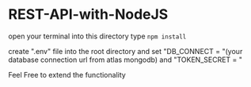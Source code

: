 # REST-API-with-NodeJS
open your terminal into this directory type `npm install`

create ".env" file into the root directory and set "DB_CONNECT = <your-database-credentials>"(your database connection url from atlas mongodb) and "TOKEN_SECRET = <top-secred>"

Feel Free to extend the functionality
